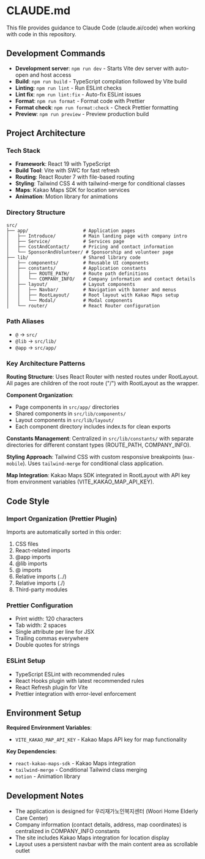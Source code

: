 # CLAUDE.md

This file provides guidance to Claude Code (claude.ai/code) when working with code in this repository.

## Development Commands

- **Development server**: `npm run dev` - Starts Vite dev server with auto-open and host access
- **Build**: `npm run build` - TypeScript compilation followed by Vite build
- **Linting**: `npm run lint` - Run ESLint checks
- **Lint fix**: `npm run lint:fix` - Auto-fix ESLint issues
- **Format**: `npm run format` - Format code with Prettier
- **Format check**: `npm run format:check` - Check Prettier formatting
- **Preview**: `npm run preview` - Preview production build

## Project Architecture

### Tech Stack

- **Framework**: React 19 with TypeScript
- **Build Tool**: Vite with SWC for fast refresh
- **Routing**: React Router 7 with file-based routing
- **Styling**: Tailwind CSS 4 with tailwind-merge for conditional classes
- **Maps**: Kakao Maps SDK for location services
- **Animation**: Motion library for animations

### Directory Structure

```
src/
├── app/                    # Application pages
│   ├── Introduce/          # Main landing page with company intro
│   ├── Service/            # Services page
│   ├── CostAndContact/     # Pricing and contact information
│   └── SponsorAndVolunteer/ # Sponsorship and volunteer page
├── lib/                    # Shared library code
│   ├── components/         # Reusable UI components
│   ├── constants/          # Application constants
│   │   ├── ROUTE_PATH/     # Route path definitions
│   │   └── COMPANY_INFO/   # Company information and contact details
│   ├── layout/             # Layout components
│   │   ├── Navbar/         # Navigation with banner and menus
│   │   ├── RootLayout/     # Root layout with Kakao Maps setup
│   │   └── Modal/          # Modal components
│   └── router/             # React Router configuration
```

### Path Aliases

- `@` → `src/`
- `@lib` → `src/lib/`
- `@app` → `src/app/`

### Key Architecture Patterns

**Routing Structure**: Uses React Router with nested routes under RootLayout. All pages are children of the root route ("/") with RootLayout as the wrapper.

**Component Organization**:

- Page components in `src/app/` directories
- Shared components in `src/lib/components/`
- Layout components in `src/lib/layout/`
- Each component directory includes index.ts for clean exports

**Constants Management**: Centralized in `src/lib/constants/` with separate directories for different constant types (ROUTE_PATH, COMPANY_INFO).

**Styling Approach**: Tailwind CSS with custom responsive breakpoints (`max-mobile`). Uses `tailwind-merge` for conditional class application.

**Map Integration**: Kakao Maps SDK integrated in RootLayout with API key from environment variables (VITE_KAKAO_MAP_API_KEY).

## Code Style

### Import Organization (Prettier Plugin)

Imports are automatically sorted in this order:

1. CSS files
2. React-related imports
3. @app imports
4. @lib imports
5. @ imports
6. Relative imports (../)
7. Relative imports (./)
8. Third-party modules

### Prettier Configuration

- Print width: 120 characters
- Tab width: 2 spaces
- Single attribute per line for JSX
- Trailing commas everywhere
- Double quotes for strings

### ESLint Setup

- TypeScript ESLint with recommended rules
- React Hooks plugin with latest recommended rules
- React Refresh plugin for Vite
- Prettier integration with error-level enforcement

## Environment Setup

**Required Environment Variables**:

- `VITE_KAKAO_MAP_API_KEY` - Kakao Maps API key for map functionality

**Key Dependencies**:

- `react-kakao-maps-sdk` - Kakao Maps integration
- `tailwind-merge` - Conditional Tailwind class merging
- `motion` - Animation library

## Development Notes

- The application is designed for 우리재가노인복지센터 (Woori Home Elderly Care Center)
- Company information (contact details, address, map coordinates) is centralized in COMPANY_INFO constants
- The site includes Kakao Maps integration for location display
- Layout uses a persistent navbar with the main content area as scrollable outlet
